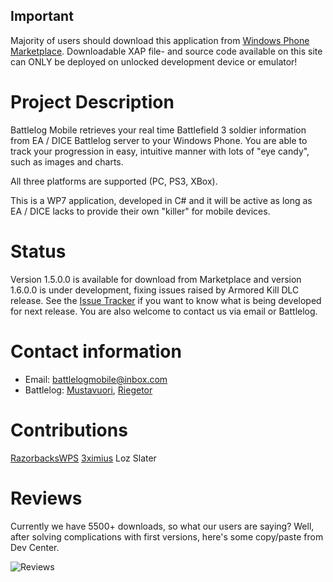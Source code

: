 ## Important
Majority of users should download this application from [Windows Phone Marketplace](http://windowsphone.com/s?appid=003ef672-e898-4564-8799-7bd258060cc0). 
Downloadable XAP file- and source code available on this site can ONLY be deployed on unlocked development device or emulator!

# Project Description
Battlelog Mobile retrieves your real time Battlefield 3 soldier information from EA / DICE Battlelog server to your Windows Phone. 
You are able to track your progression in easy, intuitive manner with lots of "eye candy", such as images and charts.

All three platforms are supported (PC, PS3, XBox). 

This is a WP7 application, developed in C# and it will be active as long as EA / DICE lacks to provide their own "killer" for mobile devices.

# Status
Version 1.5.0.0 is available for download from Marketplace and version 1.6.0.0 is under development, fixing issues raised by Armored Kill DLC release. 
See the [Issue Tracker](https://github.com/mikkoviitala/battlelogmobile/issues) 
if you want to know what is being developed for next release. You are also welcome to contact us via email or Battlelog.

# Contact information
* Email: [battlelogmobile@inbox.com](mailto:battlelogmobile@inbox.com)
* Battlelog: [Mustavuori](http://battlelog.battlefield.com/bf3/user/Mustavuori/), [Riegetor](http://battlelog.battlefield.com/bf3/user/riegetor/)

# Contributions
[RazorbacksWPS](http://battlelog.battlefield.com/bf3/user/RazorbacksWPS/)
[3ximius](http://battlelog.battlefield.com/bf3/user/3ximius/)
Loz Slater

# Reviews
Currently we have 5500+ downloads, so what our users are saying? Well, after solving complications with first versions, here's some copy/paste from Dev Center.

![Reviews](http://github.com/mikkoviitala/battlelogmobile/raw/master/public/reviews.png)

